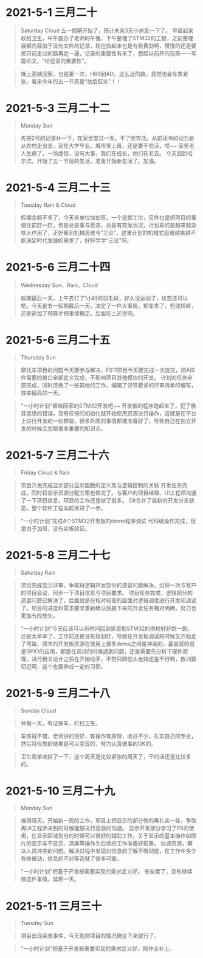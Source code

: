 # 2021-5-1 三月二十
> Saturday Cloud
> 五一假期开始了，预计未来3天小休息一下了。
> 早晨起来收拾卫生，中午置办了老师的午餐，下午整理了STM32的工程，之前整理袋额内容由于没有文件的记录，现在捡起来也是有些费劲啊，慢慢的还是要把只前走过的路再走一遍，记录的重要性有来了，想起以前开的玩笑——写篇论文，“论记录的重要性”。

> 晚上高铁回家，也是第一次，HRB到AD，这么近的路，竟然也会车票紧张，看来今年的五一节真是“劫后狂欢”！！

# 2021-5-3 三月二十二
> Monday Sun

>  先把2号的记录补一下，在家里度过一天，干了些农活，从前读书的动力是从农村走出去，现在大学毕业，城市里上班，还是要干农活，哎~~
>  家里老人生病了，一场虚惊，没有大事，我们在成长，他们在老去。
>  今天回到哈尔滨，开始了五一节后的生活，准备开始新生活了。加油。

# 2021-5-4 三月二十三
> Tuesday Rain & Cloud

> 假期余额不多了，今天来单位加加班，一个是换工位，另外也是把项目的事情往前赶一赶，但是总是事与愿违，总是有突发状况，计划真的是越来越没啥大作用了，正好看到机械思维与“三论”，这重计划的机械式思维越来越不能满足时代发展的需求了，好好学学“三论”吧。

# 2021-5-6 三月二十四
> Wednesday Sun、Rain、Cloud

> 假期最后一天，上午去打了1小时的羽毛球，好久没运动了，状态还可以吧。今天是五一假期最后一天，决定了一件大事情，把车卖了，兜兜转转，还是追加了预算才把事情搞定，后面吃土还贷吧。


# 2021-5-6 三月二十五
> Thursday Sun

> 摩托车项目的问题今天要参与解决，FS11项目今天要完成一次提交，把A样件需要的接口全部定义完成，不影响项目其他模块的开发。
> 计划的任务全部完成，同时还做了一些其他的工作，编辑了领导要求的评审清单的编写，效率偏高的一天。

> "一小时计划"留给回家的STM32开发吧~~
> 开发板的程序跑起来了，犯了极其低级的错误，没有任何的初始化就开始使用资源进行操作，这就是在平台上进行开发的一些弊端，很多外围的事情都被准备好了，导致自己在独立开发的时候会忽略很多重要的知识点。

# 2021-5-7 三月二十六
> Friday Cloud & Rain

> 项目开发完成显示部分显示函数的定义及与逻辑控制的关联
> 开发任务完成，同时将显示资源分配方案也做完了。与客户的项目经理、UI工程师沟通了一下项目信息，项目的工作还是做了挺多。
> Git合并了最新的开发分支状态，整个软件工程向前推进了一步。

> “一小时计划”完成4个STM32开发板的demo程序调试
> 代码级操作完成，但是由于加班，没有实板验证。

# 2021-5-8 三月二十七
> Saturday Rain

> 项目完成显示评审，争取将逻辑开发部分的遗留问题解决。组织一次与客户的项目会议，同步一下项目信息与项目要求。
> 项目任务完成，逻辑部分的遗留问题已解决了，后面就是在相对较高的层面对逻辑调度进行开发和调试了。项目的进度和需求要求重新确认后接下来的开发任务相对明确，努力也更加有的放矢。

> “一小时计划”今天应该可以有时间回到家里把STM32的例程好好跑一跑。
> 还是太草率了，工作前还是没有规划好，导致在开发板调试的时候又开始走了弯路，原本的开发板资源在使用上很多demo之间是冲突的，最直观的就是GPIO的应用，都是在调试的时候遇到问题，还是需要先分析下硬件原理，进行相关设计之后在开始动手，不然只顾低头走路还是不行啊，教训要切记啊，这个也要养成一定的习惯。

# 2021-5-9 三月二十八
> Sunday Cloud

> 休假一天，有证练车，打扫卫生。

> 车练得不错，老师讲的很好，有操作有原理，收益不少，扎实自己的专业，然后将优秀的结果是可以变现的，努力认真做事的OK的。

> 卫生简单收拾了一下，这个周天是比较紧张的周天了，干的活还是比较多的。

# 2021-5-10 三月二十九
> Monday Sun

> 难得晴天，开始新一周的工作，项目上把显示的部分做的再扎实一些，争取再UI工程师来到的时候能够进行高效的沟通。
> 显示开发部分学习了PS的使用，在显示区域划分的时候可以很好的辅助工作，关于显示的基本操作如图片的显示与不显示、清屏等操作为后续的工作准备好前奏。
> 协调资源，解决人员冲突的问题。解决过程中发现对信息的了解不够彻底，在工作中多少有些被动，信息的不对等造就了很多可能。

> "一小时计划"把基于开发板需要实现的需求定义好。
> 有些累了，没有继续做这件事情，延期一天。

# 2021-5-11 三月三十
> Tuesday Sun 

> 项目出现突发事件，今天能把项目的情况确定下来就行了。

> "一小时计划"把基于开发板需要实现的需求定义好。把作业补上。